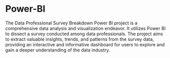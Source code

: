 # Power-BI
The Data Professional Survey Breakdown Power BI project is a comprehensive data analysis and visualization endeavor. It utilizes Power BI to dissect a survey conducted among data professionals. The project aims to extract valuable insights, trends, and patterns from the survey data, providing an interactive and informative dashboard for users to explore and gain a deeper understanding of the data industry.
